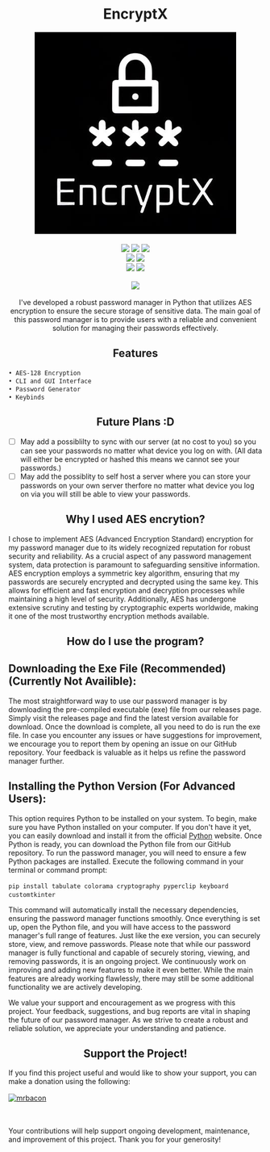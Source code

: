 <h1 align="center">
   EncryptX
</h1>
<p align= "center">
   <kbd>
   <img  src="https://raw.githubusercontent.com/MrBacon1-1/Bacon-Manager/main/EncryptX.jpg">
   </kbd><br><br>
   <img src="https://img.shields.io/github/languages/top/MrBacon1-1/EncryptX">
   <img src="https://img.shields.io/github/stars/MrBacon1-1/EncryptX">
   <img src="https://img.shields.io/github/forks/MrBacon1-1/EncryptX">
   <br>
   <img src="https://img.shields.io/github/last-commit/MrBacon1-1/EncryptX">
   <img src="https://img.shields.io/github/license/MrBacon1-1/EncryptX">
   <br>
   <img src="https://img.shields.io/github/issues/MrBacon1-1/EncryptX">
   <img src="https://img.shields.io/github/issues-closed/MrBacon1-1/EncryptX">
   <br>
   <br>
   <img src="https://repobeats.axiom.co/api/embed/3ad04931195c0e848b2080ec9f682680afa9fb8a.svg">
</p>

<p align="center">
   I've developed a robust password manager in Python that utilizes AES encryption to ensure the secure storage of sensitive data. The main goal of this password manager is to provide users with a reliable and convenient solution for managing their passwords effectively.
</p>
  
<h2 align="center">
   Features
</h2>

    • AES-128 Encryption
    • CLI and GUI Interface
    • Password Generator
    • Keybinds

<h2 align="center">
   Future Plans :D
</h2>

- [ ] May add a possiblilty to sync with our server (at no cost to you) so you can see your passwords no matter what device you log on with. (All data will either be encrypted or hashed this means we cannot see your passwords.)
- [ ] May add the possiblity to self host a server where you can store your passwords on your own server therfore no matter what device you log on via you will still be able to view your passwords.

<h2 align="center">
   Why I used AES encrytion?
</h2>

I chose to implement AES (Advanced Encryption Standard) encryption for my password manager due to its widely recognized reputation for robust security and reliability. As a crucial aspect of any password management system, data protection is paramount to safeguarding sensitive information. AES encryption employs a symmetric key algorithm, ensuring that my passwords are securely encrypted and decrypted using the same key. This allows for efficient and fast encryption and decryption processes while maintaining a high level of security. Additionally, AES has undergone extensive scrutiny and testing by cryptographic experts worldwide, making it one of the most trustworthy encryption methods available.

<h2 align="center">
   How do I use the program?
</h2>

## Downloading the Exe File (Recommended) (Currently Not Availible):

The most straightforward way to use our password manager is by downloading the pre-compiled executable (exe) file from our releases page. 
Simply visit the releases page and find the latest version available for download.
Once the download is complete, all you need to do is run the exe file.
In case you encounter any issues or have suggestions for improvement, we encourage you to report them by opening an issue on our GitHub repository. 
Your feedback is valuable as it helps us refine the password manager further.

## Installing the Python Version (For Advanced Users):

This option requires Python to be installed on your system.
To begin, make sure you have Python installed on your computer. 
If you don't have it yet, you can easily download and install it from the official [Python](https://www.python.org/) website.
Once Python is ready, you can download the Python file from our GitHub repository.
To run the password manager, you will need to ensure a few Python packages are installed. Execute the following command in your terminal or command prompt:

`pip install tabulate colorama cryptography pyperclip keyboard customtkinter`

This command will automatically install the necessary dependencies, ensuring the password manager functions smoothly.
Once everything is set up, open the Python file, and you will have access to the password manager's full range of features. Just like the exe version, you can securely store, view, and remove passwords.
Please note that while our password manager is fully functional and capable of securely storing, viewing, and removing passwords, it is an ongoing project. We continuously work on improving and adding new features to make it even better. While the main features are already working flawlessly, there may still be some additional functionality we are actively developing.

We value your support and encouragement as we progress with this project. 
Your feedback, suggestions, and bug reports are vital in shaping the future of our password manager. 
As we strive to create a robust and reliable solution, we appreciate your understanding and patience.

<h2 align="center">
   Support the Project!
</h2>

If you find this project useful and would like to show your support, you can make a donation using the following:
<p><a href="https://ko-fi.com/mrbacon"> <img align="center" src="https://cdn.ko-fi.com/cdn/kofi3.png?v=3" height="50" width="210" alt="mrbacon" /></a></p><br><br>
Your contributions will help support ongoing development, maintenance, and improvement of this project. Thank you for your generosity!

